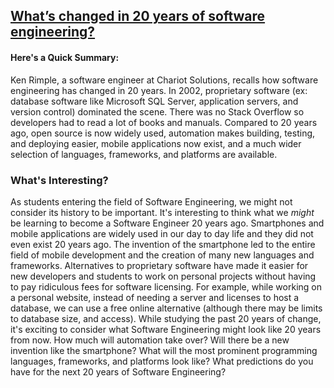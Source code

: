 
## [What’s changed in 20 years of software engineering?](https://technical.ly/software-development/20-years-trends-languages-ken-rimple/)

#### Here's a Quick Summary:

Ken Rimple, a software engineer at Chariot Solutions, recalls how software engineering has changed in 20 years. In 2002, proprietary software (ex: database software like Microsoft SQL Server, application servers, and version control) dominated the scene. There was no Stack Overflow so developers had to read a lot of books and manuals. Compared to 20 years ago, open source is now widely used, automation makes building, testing, and deploying easier, mobile applications now exist, and a much wider selection of languages, frameworks, and platforms are available. 

### What's Interesting?

As students entering the field of Software Engineering, we might not consider its history to be important. It's interesting to think what we *might* be learning to become a Software Engineer 20 years ago. Smartphones and mobile applications are widely used in our day to day life and they did not even exist 20 years ago. The invention of the smartphone led to the entire field of mobile development and the creation of many new languages and frameworks. Alternatives to proprietary software have made it easier for new developers and students to work on personal projects without having to pay ridiculous fees for software licensing. For example, while working on a personal website, instead of needing a server and licenses to host a database, we can use a free online alternative (although there may be limits to database size, and access). While studying the past 20 years of change, it's exciting to consider what Software Engineering might look like 20 years from now. How much will automation take over? Will there be a new invention like the smartphone? What will the most prominent programming languages, frameworks, and platforms look like? What predictions do you have for the next 20 years of Software Engineering?
